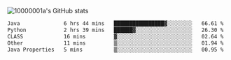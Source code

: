 ![10000001a's GitHub stats](https://github-readme-stats.vercel.app/api?username=10000001a&show_icons=true&theme=onedark&count_private=true)

<!-- [![Top Langs](https://github-readme-stats.vercel.app/api/top-langs/?username=10000001a&layout=compact&theme=onedark&langs_count=5)](https://github.com/anuraghazra/github-readme-stats) -->
<!--
**10000001a/10000001a** is a ✨ _special_ ✨ repository because its `README.md` (this file) appears on your GitHub profile.

Here are some ideas to get you started:

- 🔭 I’m currently working on ...
- 🌱 I’m currently learning ...
- 👯 I’m looking to collaborate on ...
- 🤔 I’m looking for help with ...
- 💬 Ask me about ...
- 📫 How to reach me: ...
- 😄 Pronouns: ...
- ⚡ Fun fact: ...
-->

<!--START_SECTION:waka-->

```txt
Java              6 hrs 44 mins   ████████████████▓░░░░░░░░   66.61 %
Python            2 hrs 39 mins   ██████▓░░░░░░░░░░░░░░░░░░   26.30 %
CLASS             16 mins         ▓░░░░░░░░░░░░░░░░░░░░░░░░   02.64 %
Other             11 mins         ▒░░░░░░░░░░░░░░░░░░░░░░░░   01.94 %
Java Properties   5 mins          ▒░░░░░░░░░░░░░░░░░░░░░░░░   00.95 %
```

<!--END_SECTION:waka-->
